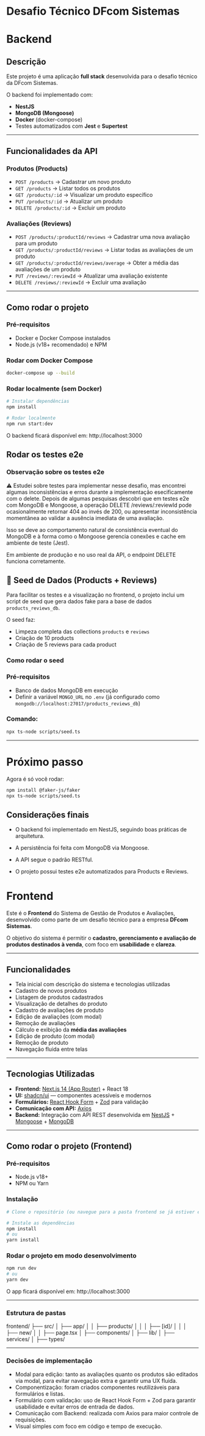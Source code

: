 # Desafio Técnico DFcom Sistemas

# Backend

## Descrição

Este projeto é uma aplicação **full stack** desenvolvida para o desafio técnico da DFcom Sistemas.

O backend foi implementado com:

- **NestJS**
- **MongoDB (Mongoose)**
- **Docker** (docker-compose)
- Testes automatizados com **Jest** e **Supertest**

---

## Funcionalidades da API

### Produtos (Products)

- `POST /products` → Cadastrar um novo produto
- `GET /products` → Listar todos os produtos
- `GET /products/:id` → Visualizar um produto específico
- `PUT /products/:id` → Atualizar um produto
- `DELETE /products/:id` → Excluir um produto

### Avaliações (Reviews)

- `POST /products/:productId/reviews` → Cadastrar uma nova avaliação para um produto
- `GET /products/:productId/reviews` → Listar todas as avaliações de um produto
- `GET /products/:productId/reviews/average` → Obter a média das avaliações de um produto
- `PUT /reviews/:reviewId` → Atualizar uma avaliação existente
- `DELETE /reviews/:reviewId` → Excluir uma avaliação

---

## Como rodar o projeto

### Pré-requisitos

- Docker e Docker Compose instalados
- Node.js (v18+ recomendado) e NPM

### Rodar com Docker Compose

```bash
docker-compose up --build
```

### Rodar localmente (sem Docker)

```bash
# Instalar dependências
npm install

# Rodar localmente
npm run start:dev
```

O backend ficará disponível em: http://localhost:3000

## Rodar os testes e2e

### Observação sobre os testes e2e

⚠️ Estudei sobre testes para implementar nesse desafio, mas encontrei algumas inconsistências e erros durante a implementação esecificamente com o delete. Depois de algumas pesquisas descobri que em testes e2e com MongoDB e Mongoose, a operação DELETE /reviews/:reviewId pode ocasionalmente retornar 404 ao invés de 200, ou apresentar inconsistência momentânea ao validar a ausência imediata de uma avaliação.

Isso se deve ao comportamento natural de consistência eventual do MongoDB e à forma como o Mongoose gerencia conexões e cache em ambiente de teste (Jest).

Em ambiente de produção e no uso real da API, o endpoint DELETE funciona corretamente.

## 🔄 Seed de Dados (Products + Reviews)

Para facilitar os testes e a visualização no frontend, o projeto inclui um script de seed que gera dados fake para a base de dados `products_reviews_db`.

O seed faz:

- Limpeza completa das collections `products` e `reviews`
- Criação de 10 products
- Criação de 5 reviews para cada product

### Como rodar o seed

### Pré-requisitos

- Banco de dados MongoDB em execução
- Definir a variável `MONGO_URL` no `.env` (já configurado como `mongodb://localhost:27017/products_reviews_db`)

### Comando:

```bash
npx ts-node scripts/seed.ts
```

---

# Próximo passo

Agora é só você rodar:

```bash
npm install @faker-js/faker
npx ts-node scripts/seed.ts
```

## Considerações finais

- O backend foi implementado em NestJS, seguindo boas práticas de arquitetura.

- A persistência foi feita com MongoDB via Mongoose.

- A API segue o padrão RESTful.

- O projeto possui testes e2e automatizados para Products e Reviews.



# Frontend

Este é o **Frontend** do Sistema de Gestão de Produtos e Avaliações, desenvolvido como parte de um desafio técnico para a empresa **DFcom Sistemas**.

 O objetivo do sistema é permitir o **cadastro, gerenciamento e avaliação de produtos destinados à venda**, com foco em **usabilidade** e **clareza**.

---

##  Funcionalidades

- Tela inicial com descrição do sistema e tecnologias utilizadas  
- Cadastro de novos produtos  
- Listagem de produtos cadastrados  
- Visualização de detalhes do produto  
- Cadastro de avaliações de produto  
- Edição de avaliações (com modal)  
- Remoção de avaliações  
- Cálculo e exibição da **média das avaliações**  
- Edição de produto (com modal)  
- Remoção de produto  
- Navegação fluida entre telas  

---

## Tecnologias Utilizadas

- **Frontend:** [Next.js 14 (App Router)](https://nextjs.org/) + React 18  
- **UI:** [shadcn/ui](https://ui.shadcn.com/) — componentes acessíveis e modernos  
- **Formulários:** [React Hook Form](https://react-hook-form.com/) + [Zod](https://zod.dev/) para validação  
- **Comunicação com API:** [Axios](https://axios-http.com/)  
- **Backend:** Integração com API REST desenvolvida em [NestJS](https://nestjs.com/) + [Mongoose](https://mongoosejs.com/) + [MongoDB](https://www.mongodb.com/)  

---

## Como rodar o projeto (Frontend)

### Pré-requisitos

- Node.js v18+  
- NPM ou Yarn  

### Instalação

```bash
# Clone o repositório (ou navegue para a pasta frontend se já estiver em monorepo)

# Instale as dependências
npm install
# ou
yarn install
```

### Rodar o projeto em modo desenvolvimento

```bash
npm run dev
# ou
yarn dev
```
O app ficará disponível em: http://localhost:3000

---

### Estrutura de pastas

frontend/
├── src/
│   ├── app/
│   │   ├── products/
│   │   │   ├── [id]/
│   │   │   ├── new/
│   │   ├── page.tsx
│   ├── components/
│   ├── lib/
│   ├── services/
│   ├── types/

---

### Decisões de implementação

- Modal para edição: tanto as avaliações quanto os produtos são editados via modal, para evitar navegação extra e garantir uma UX fluida.
- Componentização: foram criados componentes reutilizáveis para formulários e listas.
- Formulário com validação: uso de React Hook Form + Zod para garantir usabilidade e evitar erros de entrada de dados.
- Comunicação com Backend: realizada com Axios para maior controle de requisições.
- Visual simples com foco em código e tempo de execução.



